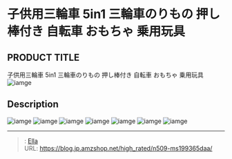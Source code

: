 # 子供用三輪車 5in1 三輪車のりもの 押し棒付き 自転車 おもちゃ 乗用玩具


## PRODUCT TITLE 

子供用三輪車 5in1 三輪車のりもの 押し棒付き 自転車 おもちゃ 乗用玩具![iamge](https://b2bfiles1.gigab2b.cn/image/wkseller/305/199289/20210225_5da3835af00b94f12c3d1bae843a89c3.jpg)

## Description











![iamge](https://b2bfiles1.gigab2b.cn/image/wkseller/305/199289/20210225_7947915ce97c8e99f85a3cff4fe4a433.jpg)
![iamge](https://b2bfiles1.gigab2b.cn/image/wkseller/305/199289/20210225_81e7f9f1ce532eb8b2249cb43cde3d58.jpg)
![iamge](https://b2bfiles1.gigab2b.cn/image/wkseller/305/199289/20210225_b7f468041f266d63881145e61d84e354.jpg)
![iamge](https://b2bfiles1.gigab2b.cn/image/wkseller/305/199289/20210225_d0c33765e423e2035ade56c399a73c8c.jpg)
![iamge](https://b2bfiles1.gigab2b.cn/image/wkseller/305/199289/20210225_0cf1c9b443c93284a62575cce767e221.jpg)
![iamge](nan)
![iamge](nan)


---

> : [Ella](https://blog.jp.amzshop.net/)  
> URL: https://blog.jp.amzshop.net/high_rated/n509-ms199365daa/  


